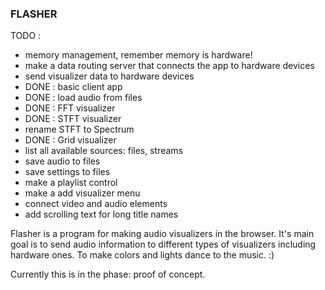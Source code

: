 ### FLASHER

TODO : 
- memory management, remember memory is hardware!
- make a data routing server that connects the app to hardware devices
- send visualizer data to hardware devices
- DONE : basic client app
- DONE : load audio from files
- DONE : FFT visualizer
- DONE : STFT visualizer
- rename STFT to Spectrum
- DONE : Grid visualizer
- list all available sources: files, streams 
- save audio to files
- save settings to files
- make a playlist control
- make a add visualizer menu
- connect video and audio elements
- add scrolling text for long title names

Flasher is a program for making audio visualizers in the browser. It's main goal is to send audio information to different types of visualizers including hardware ones. To make colors and lights dance to the music. :)

Currently this is in the phase: proof of concept.